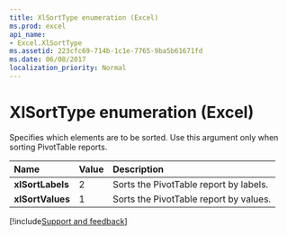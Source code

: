 ```yaml
---
title: XlSortType enumeration (Excel)
ms.prod: excel
api_name:
- Excel.XlSortType
ms.assetid: 223cfc69-714b-1c1e-7765-9ba5b61671fd
ms.date: 06/08/2017
localization_priority: Normal
---
```



# XlSortType enumeration (Excel)

Specifies which elements are to be sorted. Use this argument only when sorting PivotTable reports.



|Name|Value|Description|
|:-----|:-----|:-----|
| **xlSortLabels**|2|Sorts the PivotTable report by labels.|
| **xlSortValues**|1|Sorts the PivotTable report by values.|

[!include[Support and feedback](~/includes/feedback-boilerplate.md)]